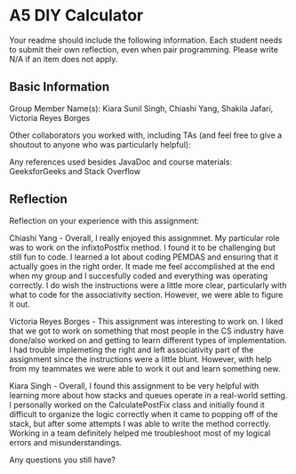 # A5 DIY Calculator

Your readme should include the following information. Each student needs to submit their own reflection, even when pair programming.  Please write N/A if an item does not apply.

## Basic Information

Group Member Name(s): Kiara Sunil Singh, Chiashi Yang, Shakila Jafari, Victoria Reyes Borges

Other collaborators you worked with, including TAs (and feel free to give a shoutout to anyone who was particularly helpful):

Any references used besides JavaDoc and course materials: GeeksforGeeks and Stack Overflow

## Reflection

Reflection on your experience with this assignment:

Chiashi Yang - Overall, I really enjoyed this assignmnet. My particular role was to work on the infixtoPostfix method. I found it to be challenging but still fun to code. I learned a lot about coding PEMDAS and ensuring that it actually goes in the right order. It made me feel accomplished at the end when my group and I succesfully coded and everything was operating correctly. I do wish the instructions were a little more clear, particularly with what to code for the associativity section. However, we were able to figure it out.

Victoria Reyes Borges - This assignment was interesting to work on. I liked that we got to work on something that most people in the CS industry have done/also worked on and getting to learn different types of implementation. I had trouble implemeting the right and left associativity part of the assignment since the instructions were a little blunt. However, with help from my teammates we were able to work it out and learn something new.

Kiara Singh - Overall, I found this assignment to be very helpful with learning more about how stacks and queues operate in a real-world setting. I personally worked on the CalculatePostFix class and initially found it difficult to organize the logic correctly when it came to popping off of the stack, but after some attempts I was able to write the method correctly. Working in a team definitely helped me troubleshoot most of my logical errors and misunderstandings.

Any questions you still have?
